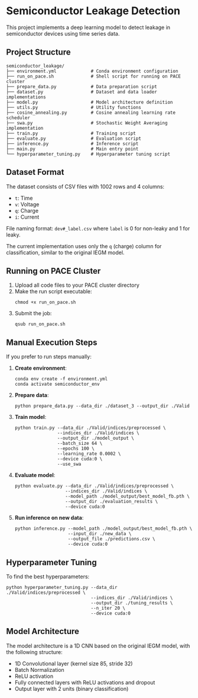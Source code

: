 # Semiconductor Leakage Detection

This project implements a deep learning model to detect leakage in semiconductor devices using time series data.

## Project Structure

```
semiconductor_leakage/
├── environment.yml             # Conda environment configuration
├── run_on_pace.sh              # Shell script for running on PACE cluster
├── prepare_data.py             # Data preparation script
├── dataset.py                  # Dataset and data loader implementations
├── model.py                    # Model architecture definition
├── utils.py                    # Utility functions
├── cosine_annealing.py         # Cosine annealing learning rate scheduler
├── swa.py                      # Stochastic Weight Averaging implementation
├── train.py                    # Training script
├── evaluate.py                 # Evaluation script
├── inference.py                # Inference script
├── main.py                     # Main entry point
└── hyperparameter_tuning.py    # Hyperparameter tuning script
```

## Dataset Format

The dataset consists of CSV files with 1002 rows and 4 columns:
- `t`: Time
- `v`: Voltage
- `q`: Charge
- `i`: Current

File naming format: `dev#_label.csv` where `label` is 0 for non-leaky and 1 for leaky.

The current implementation uses only the `q` (charge) column for classification, similar to the original IEGM model.

## Running on PACE Cluster

1. Upload all code files to your PACE cluster directory
2. Make the run script executable:
   ```
   chmod +x run_on_pace.sh
   ```
3. Submit the job:
   ```
   qsub run_on_pace.sh
   ```

## Manual Execution Steps

If you prefer to run steps manually:

1. **Create environment**:
   ```
   conda env create -f environment.yml
   conda activate semiconductor_env
   ```

2. **Prepare data**:
   ```
   python prepare_data.py --data_dir ./dataset_3 --output_dir ./Valid
   ```

3. **Train model**:
   ```
   python train.py --data_dir ./Valid/indices/preprocessed \
                   --indices_dir ./Valid/indices \
                   --output_dir ./model_output \
                   --batch_size 64 \
                   --epochs 100 \
                   --learning_rate 0.0002 \
                   --device cuda:0 \
                   --use_swa
   ```

4. **Evaluate model**:
   ```
   python evaluate.py --data_dir ./Valid/indices/preprocessed \
                      --indices_dir ./Valid/indices \
                      --model_path ./model_output/best_model_fb.pth \
                      --output_dir ./evaluation_results \
                      --device cuda:0
   ```

5. **Run inference on new data**:
   ```
   python inference.py --model_path ./model_output/best_model_fb.pth \
                       --input_dir ./new_data \
                       --output_file ./predictions.csv \
                       --device cuda:0
   ```

## Hyperparameter Tuning

To find the best hyperparameters:

```
python hyperparameter_tuning.py --data_dir ./Valid/indices/preprocessed \
                                --indices_dir ./Valid/indices \
                                --output_dir ./tuning_results \
                                --n_iter 20 \
                                --device cuda:0
```

## Model Architecture

The model architecture is a 1D CNN based on the original IEGM model, with the following structure:
- 1D Convolutional layer (kernel size 85, stride 32)
- Batch Normalization
- ReLU activation
- Fully connected layers with ReLU activations and dropout
- Output layer with 2 units (binary classification)
